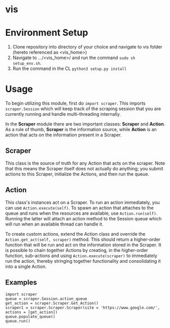 # vis

<h1>Environment Setup</h1>
<ol>
  <li>Clone repository into directory of your choice and navigate to vis folder (hereto referenced as &lt;vis_home&gt;)</li>
  <li>Navigate to .../&lt;vis_home&gt;/ and run the command <code>sudo sh setup_env.sh</code>. 
  <li>Run the command in the CL <code>python3 setup.py install</code> 
</ol>
<h1>Usage</h1>
<p>To begin utilizing this module, first do <code>import scraper</code>. This imports <code>scraper.Session</code> which will keep track of the scraping session that you are currently running and handle multi-threading internally.</p>
<p>In the <b>Scraper</b> module there are two important classes: <b>Scraper</b> and <b>Action</b>. As a rule of thumb, <b>Scraper</b> is the information source, while <b>Action</b> is an action that acts on the information present in a Scraper.</p> 
<h2>Scraper</h2>
<p>This class is the source of truth for any Action that acts on the scraper. Note that this means the Scraper itself does not actually do anything; you submit actions to this Scraper, initialize the Actions, and then run the queue.</p>
<h2>Action</h2>
<p>This class's instances act on a Scraper. To run an action immediately, you can use <code>Action.execute(self)</code>. To spawn an action that attaches to the queue and runs when the resources are available, use <code>Action.run(self)</code>. Running the latter will attach an action method to the Session queue which will run when an available thread can handle it.</p>
<p>To create custom actions, extend the Action class and override the <code>Action.get_act(self, scraper)</code> method. This should return a higher-order function that will be run and act on the information stored in the Scraper. It is possible to chain together Actions by creating, in the higher-order function, sub-actions and using <code>Action.execute(scraper)</code> to immediately run the action, thereby stringing together functionality and consolidating it into a single Action.</p>
<h2>Examples</h2>

```
import scraper
queue = scraper.Session.action_queue
get_action = scraper.Scraper.Get_Action()
scraper1 = scraper.Scraper.Scraper(site = 'https://www.google.com/', actions = [get_action])
queue.populate_queue()
queue.run()
```

